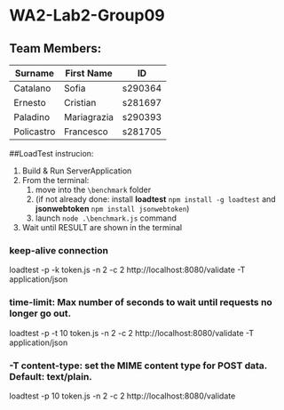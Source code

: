 # WA2-Lab2-Group09

## Team Members:

| Surname    | First Name  | ID      |
|------------|-------------|---------|
| Catalano   | Sofia       | s290364 |
| Ernesto    | Cristian    | s281697 |
| Paladino   | Mariagrazia | s290393 |
| Policastro | Francesco   | s281705 |


##LoadTest instrucion:
1) Build & Run ServerApplication
2) From the terminal:
   1) move into the `\benchmark` folder 
   2) (if not already done: install **loadtest** `npm install -g loadtest` and **jsonwebtoken** `npm install jsonwebtoken`)
   3) launch `node .\benchmark.js` command
3) Wait until RESULT are shown in the terminal

### keep-alive connection
loadtest -p -k token.js -n 2 -c 2 http://localhost:8080/validate -T application/json

### time-limit: Max number of seconds to wait until requests no longer go out.
loadtest -p -t 10 token.js -n 2 -c 2 http://localhost:8080/validate -T application/json

### -T content-type: set the MIME content type for POST data. Default: text/plain.
loadtest -p 10 token.js -n 2 -c 2 http://localhost:8080/validate

